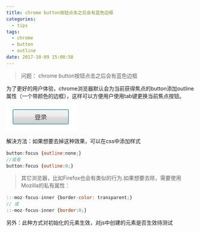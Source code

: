 ```yaml
---
title: chrome button按钮点击之后会有蓝色边框
categories:
  - tips
tags:
  - chrome
  - button
  - outline
date: 2017-10-09 15:08:58
---
```

> 问题： chrome button按钮点击之后会有蓝色边框

为了更好的用户体验，chrome浏览器默认会为当前获得焦点的button添加outline属性（一个带颜色的边框），这样可以方便用户使用tab键更换当前焦点按钮。

![蓝色边框](/images/button-outline.jpg)

解决方法：如果想要去掉这种效果，可以在css中添加样式
```Javascript
button:focus {outline:none;}
//或者
button:focus {outline:0;}
```
>其它浏览器，比如Firefox也会有类似的行为.如果想要去除，需要使用Mozilla的私有属性：
```Javascript
::-moz-focus-inner {border-color: transparent;}
// 或
::-moz-focus-inner {border:0;}
```


另外：此种方式对初始化的元素生效，对js中创建的元素是否生效待测试
